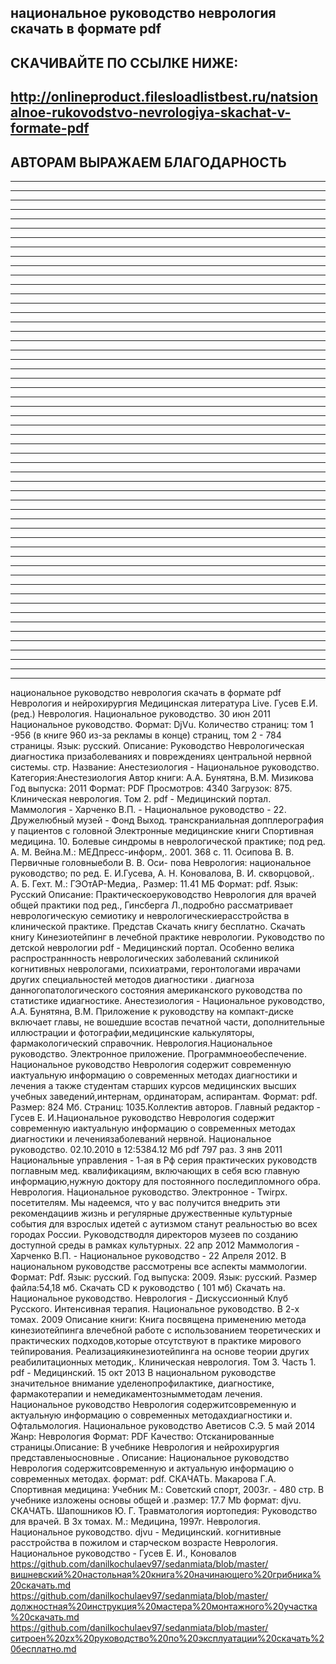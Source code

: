 национальное руководство неврология скачать в формате pdf
--------------------------------------------------
СКАЧИВАЙТЕ ПО ССЫЛКЕ НИЖЕ:
--------------------------------------------------
http://onlineproduct.filesloadlistbest.ru/natsionalnoe-rukovodstvo-nevrologiya-skachat-v-formate-pdf
--------------------------------------------------
АВТОРАМ ВЫРАЖАЕМ БЛАГОДАРНОСТЬ
--------------------------------------------------
--------------------------------------------------
--------------------------------------------------
--------------------------------------------------
--------------------------------------------------
--------------------------------------------------
--------------------------------------------------
--------------------------------------------------
--------------------------------------------------
--------------------------------------------------
--------------------------------------------------
--------------------------------------------------
--------------------------------------------------
--------------------------------------------------
--------------------------------------------------
--------------------------------------------------
--------------------------------------------------
--------------------------------------------------
--------------------------------------------------
--------------------------------------------------
--------------------------------------------------
--------------------------------------------------
--------------------------------------------------
--------------------------------------------------
--------------------------------------------------
--------------------------------------------------
--------------------------------------------------
--------------------------------------------------
--------------------------------------------------
--------------------------------------------------
--------------------------------------------------
--------------------------------------------------
--------------------------------------------------
--------------------------------------------------
--------------------------------------------------
--------------------------------------------------
--------------------------------------------------
--------------------------------------------------
--------------------------------------------------
--------------------------------------------------
--------------------------------------------------
--------------------------------------------------
--------------------------------------------------
--------------------------------------------------
--------------------------------------------------
--------------------------------------------------
--------------------------------------------------
--------------------------------------------------
--------------------------------------------------
--------------------------------------------------
--------------------------------------------------
--------------------------------------------------
--------------------------------------------------
--------------------------------------------------
--------------------------------------------------
национальное руководство неврология скачать в формате pdf Неврология и нейрохирургия  Медицинская литература Live. Гусев Е.И. (ред.) Неврология. Национальное руководство. 30 июн 2011  Национальное руководство.  Формат: DjVu. Количество страниц: том 1 -956 (в книге 960 из-за рекламы в конце) страниц, том 2 - 784 страницы. Язык: русский. Описание: Руководство  Неврологическая диагностика призаболеваниях и повреждениях центральной нервной системы. стр. Название: Анестезиология - Национальное руководство. Категория:Анестезиология Автор книги: А.А. Бунятяна, В.М. Мизикова Год выпуска: 2011 Формат: PDF  Просмотров: 4340  Загрузок: 875. Клиническая неврология. Том 2. pdf - Медицинский портал. Маммология - Харченко В.П. - Национальное руководство - 22. Дружелюбный музей - Фонд Выход. транскраниальная допплерография у пациентов с головной
Электронные медицинские книги  Спортивная медицина. 10. Болевые синдромы в неврологической практике; под ред. А. М. Вейна.М.: МЕДпресс-информ,. 2001. 368 с. 11. Осипова В. В. Первичные головныеболи  В. В. Оси- пова  Неврология: национальное руководство; по ред. Е. И.Гусева, А. Н. Коновалова, В. И. скворцовой,. А. Б. Гехт. М.: ГЭОтАР-Медиа,. Размер: 11.41 МБ Формат: pdf. Язык: Русский Описание: Практическоеруководство Неврология для врачей общей практики под ред., Гинсберга Л.,подробно рассматривает неврологическую семиотику и неврологическиерасстройства в клинической практике. Представ Скачать книгу бесплатно. Скачать книгу Кинезиотейпинг в лечебной практике неврологии. Руководство по детской неврологии pdf - Медицинский портал. Особенно велика распространнность неврологических заболеваний склиникой когнитивных  неврологами, психиатрами, геронтологами иврачами других специальностей методов диагностики . диагноза данногопатологического состояния американского руководства по статистике идиагностике. Анестезиология - Национальное руководство, А.А. Бунятяна, В.М. Приложение к руководству на компакт-диске включает главы, не вошедшие всостав печатной части, дополнительные иллюстрации и фотографии,медицинские калькуляторы, фармакологический справочник. Неврология.Национальное руководство. Электронное приложение. Программноеобеспечение.
Национальное руководство Неврология содержит современную иактуальную информацию о современных методах диагностики и лечения а также студентам старших курсов медицинских высших учебных заведений,интернам, ординаторам, аспирантам. Формат: pdf. Размер: 824 Мб. Страниц: 1035.Коллектив авторов. Главный редактор - Гусев Е. И.Национальное руководство Неврология содержит современную иактуальную информацию о современных методах диагностики и лечениязаболеваний нервной.  Национальное руководство. 02.10.2010 в 12:5384.12 Мб pdf 797 раз. 3 янв 2011  Национальные управления - 1-ая в Рф серия практических руководств поглавным мед. квалификациям, включающих в себя всю главную информацию,нужную доктору для постоянного последипломного обра. Неврология. Национальное руководство. Электронное  - Twirpx. посетителям. Мы надеемся, что у вас получится внедрить эти рекомендациив жизнь и регулярные дружественные культурные события для взрослых идетей с аутизмом станут реальностью во всех городах России. Руководстводля директоров музеев по созданию доступной среды в рамках культурных. 22 апр 2012  Маммология - Харченко В.П. - Национальное руководство - 22 Апреля 2012. В национальном руководстве рассмотрены все аспекты маммологии. Формат: Pdf. Язык: русский. Год выпуска: 2009. Язык: русский. Размер файла:54,18 мб. Скачать CD к руководство ( 101 мб)  Скачать на. Национальное руководство. Неврология - Дискуссионный Клуб Русского. Интенсивная терапия. Национальное руководство. В 2-х томах. 2009
Описание книги: Книга посвящена применению метода кинезиотейпинга влечебной работе с использованием теоретических и практических подходов,которые отсутствуют в практике мирового тейпирования. Реализациякинезиотейпинга на основе теории других реабилитационных методик,. Клиническая неврология. Том 3. Часть 1. pdf - Медицинский. 15 окт 2013  В национальном руководстве значительное внимание уделенопрофилактике, диагностике, фармакотерапии и немедикаментознымметодам лечения. Национальное руководство Неврология содержитсовременную и актуальную информацию о современных методахдиагностики и. Офтальмология. Национальное руководство  Аветисов С.Э. 5 май 2014  Жанр: Неврология Формат: PDF Качество: Отсканированные страницы.Описание: В учебнике Неврология и нейрохирургия представленыосновные . Описание: Национальное руководство Неврология содержитсовременную и актуальную информацию о современных методах. формат: pdf. СКАЧАТЬ. Макарова Г.А. Спортивная медицина: Учебник М.: Советский спорт, 2003г. - 480 стр. В учебнике изложены основы общей и .размер: 17.7 Mb формат: djvu. СКАЧАТЬ. Шапошников Ю. Г. Травматология иортопедия: Руководство для врачей. В 3х томах. М.: Медицина, 1997г. Неврология. Национальное руководство. djvu - Медицинский. когнитивные расстройства в пожилом и старческом возрасте
Неврология. Национальное руководство - Гусев Е. И., Коновалов
https://github.com/danilkochulaev97/sedanmiata/blob/master/вишневский%20настольная%20книга%20начинающего%20грибника%20скачать.md
https://github.com/danilkochulaev97/sedanmiata/blob/master/должностная%20инструкция%20мастера%20монтажного%20участка%20скачать.md
https://github.com/danilkochulaev97/sedanmiata/blob/master/ситроен%20zx%20руководство%20по%20эксплуатации%20скачать%20бесплатно.md